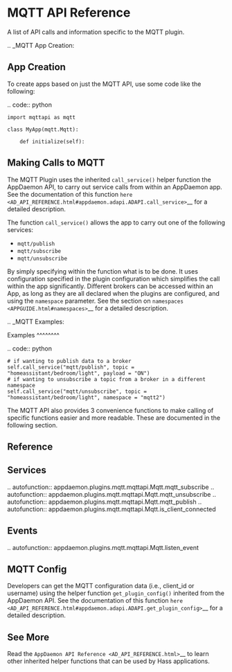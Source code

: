 MQTT API Reference
==================

A list of API calls and information specific to the MQTT plugin.

.. _MQTT App Creation:

App Creation
------------

To create apps based on just the MQTT API, use some code like the following:

.. code:: python

    import mqttapi as mqtt

    class MyApp(mqtt.Mqtt):

        def initialize(self):

Making Calls to MQTT
--------------------

The MQTT Plugin uses the inherited ``call_service()`` helper function the AppDaemon API,
to carry out service calls from within an AppDaemon app. See the documentation of this
function `here <AD_API_REFERENCE.html#appdaemon.adapi.ADAPI.call_service>`__
for a detailed description.

The function ``call_service()`` allows the app to carry out one of the following services:

  - ``mqtt/publish``
  - ``mqtt/subscribe``
  - ``mqtt/unsubscribe``

By simply specifying within the function what is to be done. It uses configuration specified
in the plugin configuration which simplifies the call within the app significantly. Different
brokers can be accessed within an App, as long as they are all declared when the plugins are
configured, and using the ``namespace`` parameter. See the section on `namespaces <APPGUIDE.html#namespaces>`__
for a detailed description.

.. _MQTT Examples:

Examples
^^^^^^^^

.. code:: python

    # if wanting to publish data to a broker
    self.call_service("mqtt/publish", topic = "homeassistant/bedroom/light", payload = "ON")
    # if wanting to unsubscribe a topic from a broker in a different namespace
    self.call_service("mqtt/unsubscribe", topic = "homeassistant/bedroom/light", namespace = "mqtt2")

The MQTT API also provides 3 convenience functions to make calling of specific functions easier and more readable. These are documented in the following section.

Reference
---------

Services
--------

.. autofunction:: appdaemon.plugins.mqtt.mqttapi.Mqtt.mqtt_subscribe
.. autofunction:: appdaemon.plugins.mqtt.mqttapi.Mqtt.mqtt_unsubscribe
.. autofunction:: appdaemon.plugins.mqtt.mqttapi.Mqtt.mqtt_publish
.. autofunction:: appdaemon.plugins.mqtt.mqttapi.Mqtt.is_client_connected


Events
------

.. autofunction:: appdaemon.plugins.mqtt.mqttapi.Mqtt.listen_event

MQTT Config
-----------

Developers can get the MQTT configuration data (i.e., client_id or username) using the
helper function ``get_plugin_config()`` inherited from the AppDaemon API. See the
documentation of this function `here <AD_API_REFERENCE.html#appdaemon.adapi.ADAPI.get_plugin_config>`__
for a detailed description.

See More
---------

Read the `AppDaemon API Reference <AD_API_REFERENCE.html>`__ to learn other inherited helper functions that
can be used by Hass applications.